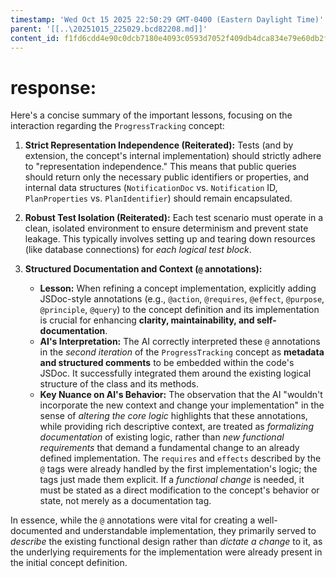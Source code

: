 ```yaml
---
timestamp: 'Wed Oct 15 2025 22:50:29 GMT-0400 (Eastern Daylight Time)'
parent: '[[..\20251015_225029.bcd82208.md]]'
content_id: f1fd6cdd4e90c0dcb7180e4093c0593d7052f409db4dca834e79e60db2f351db
---
```


# response:

Here's a concise summary of the important lessons, focusing on the interaction regarding the `ProgressTracking` concept:

1. **Strict Representation Independence (Reiterated):** Tests (and by extension, the concept's internal implementation) should strictly adhere to "representation independence." This means that public queries should return only the necessary public identifiers or properties, and internal data structures (`NotificationDoc` vs. `Notification` ID, `PlanProperties` vs. `PlanIdentifier`) should remain encapsulated.

2. **Robust Test Isolation (Reiterated):** Each test scenario must operate in a clean, isolated environment to ensure determinism and prevent state leakage. This typically involves setting up and tearing down resources (like database connections) for *each logical test block*.

3. **Structured Documentation and Context (`@` annotations):**
   * **Lesson:** When refining a concept implementation, explicitly adding JSDoc-style annotations (e.g., `@action`, `@requires`, `@effect`, `@purpose`, `@principle`, `@query`) to the concept definition and its implementation is crucial for enhancing **clarity, maintainability, and self-documentation**.
   * **AI's Interpretation:** The AI correctly interpreted these `@` annotations in the *second iteration* of the `ProgressTracking` concept as **metadata and structured comments** to be embedded within the code's JSDoc. It successfully integrated them around the existing logical structure of the class and its methods.
   * **Key Nuance on AI's Behavior:** The observation that the AI "wouldn't incorporate the new context and change your implementation" in the sense of *altering the core logic* highlights that these annotations, while providing rich descriptive context, are treated as *formalizing documentation* of existing logic, rather than *new functional requirements* that demand a fundamental change to an already defined implementation. The `requires` and `effects` described by the `@` tags were already handled by the first implementation's logic; the tags just made them explicit. If a *functional change* is needed, it must be stated as a direct modification to the concept's behavior or state, not merely as a documentation tag.

In essence, while the `@` annotations were vital for creating a well-documented and understandable implementation, they primarily served to *describe* the existing functional design rather than *dictate a change* to it, as the underlying requirements for the implementation were already present in the initial concept definition.
